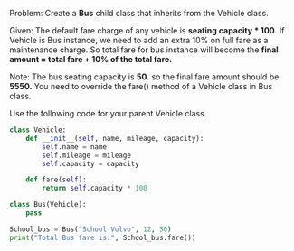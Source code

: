 Problem: Create a **Bus** child class that inherits from the Vehicle class.

Given: The default fare charge of any vehicle is **seating capacity \* 100.** If Vehicle is Bus instance, we need to add an extra 10% on full fare as a maintenance charge. So total fare for bus instance will become the **final amount = total fare + 10% of the total fare.**

Note: The bus seating capacity is **50.** so the final fare amount should be **5550.** You need to override the fare() method of a Vehicle class in Bus class.

Use the following code for your parent Vehicle class.

```python
class Vehicle:
    def __init__(self, name, mileage, capacity):
        self.name = name
        self.mileage = mileage
        self.capacity = capacity

    def fare(self):
        return self.capacity * 100

class Bus(Vehicle):
    pass

School_bus = Bus("School Volvo", 12, 50)
print("Total Bus fare is:", School_bus.fare())
```
